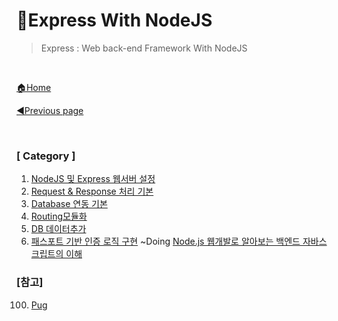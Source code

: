 # 🎨Express With NodeJS

> Express : Web back-end Framework With NodeJS

<br>

[🏠Home](https://github.com/batboy118/Study_Note)

[◀Previous page ](../README.md)

<br>

### [ Category ]

1. [NodeJS 및 Express 웹서버 설정](01.NodeJS및Express웹서버설정.md)
2. [Request & Response 처리 기본](02.RequestResponse처리기본.md)
3. [Database 연동 기본](03.Database연동기본.md)
4. [Routing모듈화](04.Routing모듈화.md)
5. [DB 데이터추가](05.DB데이터추가.md)
6. [패스포트 기반 인증 로직 구현](06.패스포트기반인증로직구현.md)  ~Doing [Node.js 웹개발로 알아보는 백엔드 자바스크립트의 이해]([https://www.inflearn.com/course/node-js-%EC%9B%B9%EA%B0%9C%EB%B0%9C/lecture/6141](https://www.inflearn.com/course/node-js-웹개발/lecture/6141))



### [참고]

100. [Pug](100.pug.md)